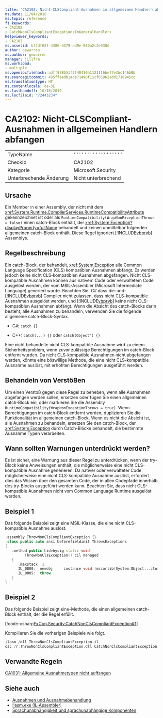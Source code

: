 ```yaml
---
title: 'CA2102: Nicht-CLSCompliant-Ausnahmen in allgemeinen Handlern abfangen'
ms.date: 11/04/2016
ms.topic: reference
f1_keywords:
- CA2102
- CatchNonClsCompliantExceptionsInGeneralHandlers
helpviewer_keywords:
- CA2102
ms.assetid: bf2df68f-d386-4379-ad9e-930a2c2e930d
author: gewarren
ms.author: gewarren
manager: jillfra
ms.workload:
- multiple
ms.openlocfilehash: adff878551f2f48410a11211f6bef7e3bc146b0b
ms.sourcegitcommit: 485ffaedb1ade71490f11cf05962add1718945cc
ms.translationtype: HT
ms.contentlocale: de-DE
ms.lasthandoff: 10/16/2019
ms.locfileid: "72443234"
---
```

# <a name="ca2102-catch-non-clscompliant-exceptions-in-general-handlers"></a>CA2102: Nicht-CLSCompliant-Ausnahmen in allgemeinen Handlern abfangen

|||
|-|-|
|TypeName|' ' ' ' ' ' ' ' ' ' ' ' ' ' ' ' ' '|
|CheckId|CA2102|
|Kategorie|Microsoft.Security|
|Unterbrechende Änderung|Nicht unterbrechend|

## <a name="cause"></a>Ursache

Ein Member in einer Assembly, der nicht mit dem <xref:System.Runtime.CompilerServices.RuntimeCompatibilityAttribute> gekennzeichnet ist oder als `RuntimeCompatibility(WrapNonExceptionThrows = false)` einen catch-Block enthält, der <xref:System.Exception?displayProperty=fullName> behandelt und keinen unmittelbar folgenden allgemeinen catch-Block enthält. Diese Regel ignoriert [!INCLUDE[vbprvb](../code-quality/includes/vbprvb_md.md)] Assemblys.

## <a name="rule-description"></a>Regelbeschreibung

Ein catch-Block, der behandelt, <xref:System.Exception> alle Common Language Specification (CLS) kompatiblen Ausnahmen abfängt. Es werden jedoch keine nicht CLS-kompatiblen Ausnahmen abgefangen. Nicht CLS-kompatible Ausnahmen können aus nativem Code oder verwaltetem Code ausgelöst werden, der vom MSIL-Assembler (Microsoft Intermediate Language) generiert wurde. Beachten Sie, C# dass die-und-[!INCLUDE[vbprvb](../code-quality/includes/vbprvb_md.md)] Compiler nicht zulassen, dass nicht CLS-kompatible Ausnahmen ausgelöst werden, und [!INCLUDE[vbprvb](../code-quality/includes/vbprvb_md.md)] keine nicht CLS-kompatiblen Ausnahmen abfängt. Wenn die Absicht des catch-Blocks darin besteht, alle Ausnahmen zu behandeln, verwenden Sie die folgende allgemeine catch-Block-Syntax.

- C#: `catch {}`

- C++: `catch(...) {}` oder `catch(Object^) {}`

Eine nicht behandelte nicht CLS-kompatible Ausnahme wird zu einem Sicherheitsproblem, wenn zuvor zulässige Berechtigungen im catch-Block entfernt wurden. Da nicht CLS-kompatible Ausnahmen nicht abgefangen werden, könnte eine böswillige Methode, die eine nicht CLS-kompatible Ausnahme auslöst, mit erhöhten Berechtigungen ausgeführt werden.

## <a name="how-to-fix-violations"></a>Behandeln von Verstößen

Um einen Verstoß gegen diese Regel zu beheben, wenn alle Ausnahmen abgefangen werden sollen, ersetzen oder fügen Sie einen allgemeinen catch-Block ein, oder markieren Sie die Assembly `RuntimeCompatibility(WrapNonExceptionThrows = true)`. Wenn Berechtigungen im catch-Block entfernt werden, duplizieren Sie die Funktionalität im allgemeinen catch-Block. Wenn es nicht die Absicht ist, alle Ausnahmen zu behandeln, ersetzen Sie den catch-Block, der <xref:System.Exception> durch Catch-Blöcke behandelt, die bestimmte Ausnahme Typen verarbeiten.

## <a name="when-to-suppress-warnings"></a>Wann sollten Warnungen unterdrückt werden?

Es ist sicher, eine Warnung aus dieser Regel zu unterdrücken, wenn der try-Block keine Anweisungen enthält, die möglicherweise eine nicht CLS-kompatible Ausnahme generieren. Da nativer oder verwalteter Code möglicherweise eine nicht CLS-kompatible Ausnahme auslöst, erfordert dies das Wissen über den gesamten Code, der in allen Codepfade innerhalb des try-Blocks ausgeführt werden kann. Beachten Sie, dass nicht CLS-kompatible Ausnahmen nicht vom Common Language Runtime ausgelöst werden.

## <a name="example-1"></a>Beispiel 1

Das folgende Beispiel zeigt eine MSIL-Klasse, die eine nicht CLS-kompatible Ausnahme auslöst.

```cpp
.assembly ThrowNonClsCompliantException {}
.class public auto ansi beforefieldinit ThrowsExceptions
{
   .method public hidebysig static void
         ThrowNonClsException() cil managed
   {
      .maxstack  1
      IL_0000:  newobj     instance void [mscorlib]System.Object::.ctor()
      IL_0005:  throw
   }
}
```

## <a name="example-2"></a>Beispiel 2

Das folgende Beispiel zeigt eine-Methode, die einen allgemeinen catch-Block enthält, der die Regel erfüllt.

[!code-csharp[FxCop.Security.CatchNonClsCompliantException#1](../code-quality/codesnippet/CSharp/ca2102-catch-non-clscompliant-exceptions-in-general-handlers_1.cs)]

Kompilieren Sie die vorherigen Beispiele wie folgt.

```cpp
ilasm /dll ThrowNonClsCompliantException.il
csc /r:ThrowNonClsCompliantException.dll CatchNonClsCompliantException.cs
```

## <a name="related-rules"></a>Verwandte Regeln

[CA1031: Allgemeine Ausnahmetypen nicht auffangen](../code-quality/ca1031-do-not-catch-general-exception-types.md)

## <a name="see-also"></a>Siehe auch

- [Ausnahmen und Ausnahmebehandlung](/dotnet/csharp/programming-guide/exceptions/exceptions-and-exception-handling)
- [Ilasm.exe (IL-Assembler)](/dotnet/framework/tools/ilasm-exe-il-assembler)
- [Sprachunabhängigkeit und sprachunabhängige Komponenten](/dotnet/standard/language-independence-and-language-independent-components)
